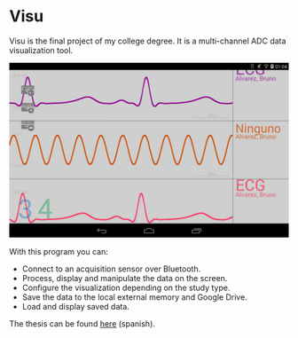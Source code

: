 Visu
====

Visu is the final project of my college degree. It is a multi-channel ADC data visualization tool. 

![Alt text](https://github.com/brunoalvarez89/Visu/blob/master/Screenshot.png)

With this program you can:
* Connect to an acquisition sensor over Bluetooth.
* Process, display and manipulate the data on the screen.
* Configure the visualization depending on the study type.
* Save the data to the local external memory and Google Drive.
* Load and display saved data.

The thesis can be found [here](https://drive.google.com/open?id=0B72lvocrm-L4cG1NRmstbk1nZlU&authuser=0) (spanish).

